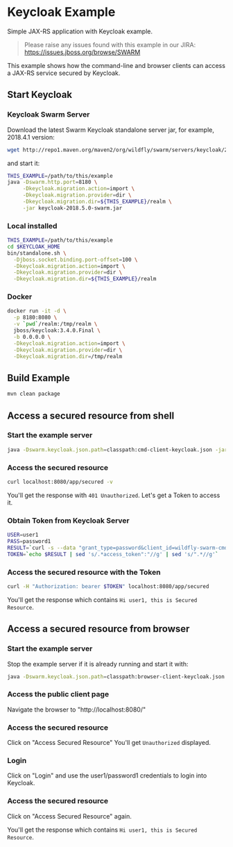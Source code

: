 # Keycloak Example

Simple JAX-RS application with Keycloak example.

> Please raise any issues found with this example in our JIRA:
> https://issues.jboss.org/browse/SWARM

This example shows how the command-line and browser clients can access a JAX-RS service
secured by Keycloak.

## Start Keycloak

### Keycloak Swarm Server

Download the latest Swarm Keycloak standalone server jar, for example, 2018.4.1 version:

``` sh
wget http://repo1.maven.org/maven2/org/wildfly/swarm/servers/keycloak/2018.5.0/keycloak-2018.5.0-swarm.jar .
```
and start it:

``` sh
THIS_EXAMPLE=/path/to/this/example
java -Dswarm.http.port=8180 \
     -Dkeycloak.migration.action=import \
     -Dkeycloak.migration.provider=dir \
     -Dkeycloak.migration.dir=${THIS_EXAMPLE}/realm \
     -jar keycloak-2018.5.0-swarm.jar
```


### Local installed

``` sh
THIS_EXAMPLE=/path/to/this/example
cd $KEYCLOAK_HOME
bin/standalone.sh \
  -Djboss.socket.binding.port-offset=100 \
  -Dkeycloak.migration.action=import \
  -Dkeycloak.migration.provider=dir \
  -Dkeycloak.migration.dir=${THIS_EXAMPLE}/realm
```

### Docker

``` sh
docker run -it -d \
  -p 8180:8080 \
  -v `pwd`/realm:/tmp/realm \
  jboss/keycloak:3.4.0.Final \
  -b 0.0.0.0 \
  -Dkeycloak.migration.action=import \
  -Dkeycloak.migration.provider=dir \
  -Dkeycloak.migration.dir=/tmp/realm
```

## Build Example

``` sh
mvn clean package
```

## Access a secured resource from shell

### Start the example server

``` sh
java -Dswarm.keycloak.json.path=classpath:cmd-client-keycloak.json -jar target/example-keycloak-swarm.jar
```

### Access the secured resource

``` sh
curl localhost:8080/app/secured -v
```

You'll get the response with `401 Unauthorized`. Let's get a Token to access it.

### Obtain Token from Keycloak Server

``` sh
USER=user1
PASS=password1
RESULT=`curl -s --data "grant_type=password&client_id=wildfly-swarm-cmd-client-example&username=${USER}&password=${PASS}" http://localhost:8180/auth/realms/wildfly-swarm-cmd-client/protocol/openid-connect/token`
TOKEN=`echo $RESULT | sed 's/.*access_token":"//g' | sed 's/".*//g'`
```

### Access the secured resource with the Token

``` sh
curl -H "Authorization: bearer $TOKEN" localhost:8080/app/secured
```

You'll get the response which contains `Hi user1, this is Secured Resource`.

## Access a secured resource from browser

### Start the example server

Stop the example server if it is already running and start it with:

``` sh
java -Dswarm.keycloak.json.path=classpath:browser-client-keycloak.json -jar target/example-keycloak-swarm.jar
```

### Access the public client page

Navigate the browser to "http://localhost:8080/" 

### Access the secured resource

Click on "Access Secured Resource"
You'll get `Unauthorized` displayed.

### Login

Click on "Login" and use the user1/password1 credentials to login into Keycloak.

### Access the secured resource

Click on "Access Secured Resource" again.

You'll get the response which contains `Hi user1, this is Secured Resource`.

